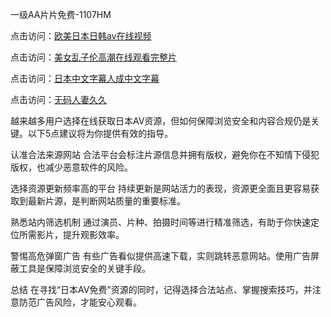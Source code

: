 一级AA片片免费-1107HM

点击访问：<a href="https://heiliaoga6s9v.pages.dev">欧美日本日韩aⅴ在线视频</a>

点击访问：<a href="https://heiliaowzu4ur.pages.dev">美女乱子伦高潮在线观看完整片</a>

点击访问：<a href="https://heiliaowt0d7p.pages.dev">日本中文字幕人成中文字幕</a>

点击访问：<a href="https://heiliaoll4qsx.pages.dev">无码人妻久久</a>


越来越多用户选择在线获取日本AV资源，但如何保障浏览安全和内容合规仍是关键。以下5点建议将为你提供有效的指导。

认准合法来源网站
合法平台会标注片源信息并拥有版权，避免你在不知情下侵犯版权，也减少恶意软件的风险。

选择资源更新频率高的平台
持续更新是网站活力的表现，资源更全面且更容易获取到最新片源，是判断网站质量的重要标准。

熟悉站内筛选机制
通过演员、片种、拍摄时间等进行精准筛选，有助于你快速定位所需影片，提升观影效率。

警惕高危弹窗广告
有些广告看似提供高速下载，实则跳转恶意网站。使用广告屏蔽工具是保障浏览安全的关键手段。

总结
在寻找“日本AV免费”资源的同时，记得选择合法站点、掌握搜索技巧，并注意防范广告风险，才能安心观看。

<span style="display:none;">[Canonical link](  )</span>
